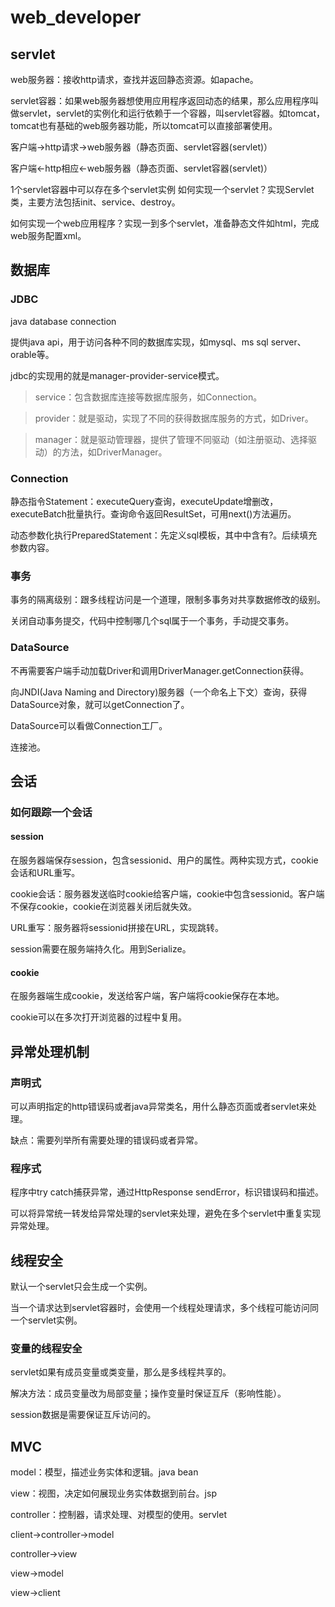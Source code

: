 # web_developer

## servlet
web服务器：接收http请求，查找并返回静态资源。如apache。

servlet容器：如果web服务器想使用应用程序返回动态的结果，那么应用程序叫做servlet，servlet的实例化和运行依赖于一个容器，叫servlet容器。如tomcat，tomcat也有基础的web服务器功能，所以tomcat可以直接部署使用。

客户端->http请求->web服务器（静态页面、servlet容器(servlet)）

客户端<-http相应<-web服务器（静态页面、servlet容器(servlet)）

1个servlet容器中可以存在多个servlet实例
如何实现一个servlet？实现Servlet类，主要方法包括init、service、destroy。

如何实现一个web应用程序？实现一到多个servlet，准备静态文件如html，完成web服务配置xml。

## 数据库
### JDBC

java database connection

提供java api，用于访问各种不同的数据库实现，如mysql、ms sql server、orable等。

jdbc的实现用的就是manager-provider-service模式。

> service：包含数据库连接等数据库服务，如Connection。

> provider：就是驱动，实现了不同的获得数据库服务的方式，如Driver。

> manager：就是驱动管理器，提供了管理不同驱动（如注册驱动、选择驱动）的方法，如DriverManager。

### Connection

静态指令Statement：executeQuery查询，executeUpdate增删改，executeBatch批量执行。查询命令返回ResultSet，可用next()方法遍历。

动态参数化执行PreparedStatement：先定义sql模板，其中中含有?。后续填充参数内容。

### 事务

事务的隔离级别：跟多线程访问是一个道理，限制多事务对共享数据修改的级别。

关闭自动事务提交，代码中控制哪几个sql属于一个事务，手动提交事务。

### DataSource

不再需要客户端手动加载Driver和调用DriverManager.getConnection获得。

向JNDI(Java Naming and Directory)服务器（一个命名上下文）查询，获得DataSource对象，就可以getConnection了。

DataSource可以看做Connection工厂。

连接池。

## 会话

### 如何跟踪一个会话

#### session

在服务器端保存session，包含sessionid、用户的属性。两种实现方式，cookie会话和URL重写。

cookie会话：服务器发送临时cookie给客户端，cookie中包含sessionid。客户端不保存cookie，cookie在浏览器关闭后就失效。

URL重写：服务器将sessionid拼接在URL，实现跳转。

session需要在服务端持久化。用到Serialize。

#### cookie

在服务器端生成cookie，发送给客户端，客户端将cookie保存在本地。

cookie可以在多次打开浏览器的过程中复用。

## 异常处理机制

### 声明式

可以声明指定的http错误码或者java异常类名，用什么静态页面或者servlet来处理。

缺点：需要列举所有需要处理的错误码或者异常。

### 程序式

程序中try catch捕获异常，通过HttpResponse sendError，标识错误码和描述。

可以将异常统一转发给异常处理的servlet来处理，避免在多个servlet中重复实现异常处理。

## 线程安全

默认一个servlet只会生成一个实例。

当一个请求达到servlet容器时，会使用一个线程处理请求，多个线程可能访问同一个servlet实例。

### 变量的线程安全

servlet如果有成员变量或类变量，那么是多线程共享的。

解决方法：成员变量改为局部变量；操作变量时保证互斥（影响性能）。

session数据是需要保证互斥访问的。

## MVC

model：模型，描述业务实体和逻辑。java bean

view：视图，决定如何展现业务实体数据到前台。jsp

controller：控制器，请求处理、对模型的使用。servlet

client->controller->model

controller->view

view->model

view->client

